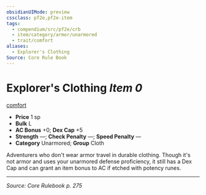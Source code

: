 ```yaml
---
obsidianUIMode: preview
cssclass: pf2e,pf2e-item
tags:
  - compendium/src/pf2e/crb
  - item/category/armor/unarmored
  - trait/comfort
aliases:
  - Explorer's Clothing
Source: Core Rule Book
---
```

# Explorer's Clothing *Item 0*  
[comfort](rules/traits/comfort.md "Comfort Armor Trait")  

- **Price** 1 sp
- **Bulk** L
- **AC Bonus** +0; **Dex Cap** +5
- **Strength** —; **Check Penalty** —; **Speed Penalty** —
- **Category** Unarmored; **Group** Cloth 

Adventurers who don't wear armor travel in durable clothing. Though it's not armor and uses your unarmored defense proficiency, it still has a Dex Cap and can grant an item bonus to AC if etched with potency runes.


---
*Source: Core Rulebook p. 275*